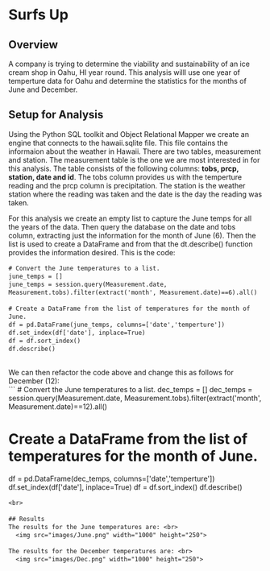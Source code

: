 # Surfs Up
## Overview
A company is trying to determine the viability and sustainability of an ice cream shop in Oahu, HI year round.  This analysis willl use one year of temperture data for Oahu and determine the statistics for the months of June and December.

## Setup for Analysis
Using the Python SQL toolkit and Object Relational Mapper we create an engine that connects to the hawaii.sqlite file.  This file contains the informaion about the weather in Hawaii.  There are two tables, measurement and station.  The measurement table is the one we are most interested in for this analysis.  The table consists of the following columns: __tobs, prcp, station, date and id__.  The tobs column provides us with the temperture reading and the prcp column is precipitation.  The station is the weather station where the reading was taken and the date is the day the reading was taken.  

For this analysis we create an empty list to capture the June temps for all the years of the data.  Then query the database on the date and tobs column, extracting just the information for the month of June (6).  Then the list is used to create a DataFrame and from that the dt.describe() function provides the information desired.  This is the code:
<br>
```
# Convert the June temperatures to a list.
june_temps = []
june_temps = session.query(Measurement.date, Measurement.tobs).filter(extract('month', Measurement.date)==6).all()

# Create a DataFrame from the list of temperatures for the month of June. 
df = pd.DataFrame(june_temps, columns=['date','temperture'])
df.set_index(df['date'], inplace=True)
df = df.sort_index()
df.describe()
```
<br>
We can then refactor the code above and change this as follows for December (12):
<br>
```
# Convert the June temperatures to a list.
dec_temps = []
dec_temps = session.query(Measurement.date, Measurement.tobs).filter(extract('month', Measurement.date)==12).all()

# Create a DataFrame from the list of temperatures for the month of June. 
df = pd.DataFrame(dec_temps, columns=['date','temperture'])
df.set_index(df['date'], inplace=True)
df = df.sort_index()
df.describe()
```
<br>

## Results
The results for the June temperatures are: <br>
  <img src="images/June.png" width="1000" height="250">

The results for the December temperatures are: <br>
  <img src="images/Dec.png" width="1000" height="250">

